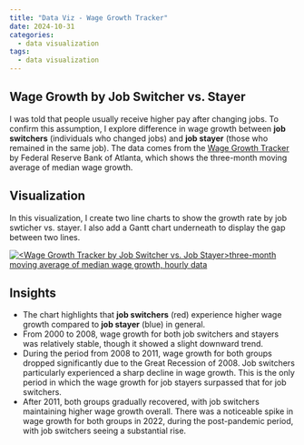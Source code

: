 ```yaml
---
title: "Data Viz - Wage Growth Tracker"
date: 2024-10-31
categories:
  - data visualization
tags:
  - data visualization
---
```


## Wage Growth by Job Switcher vs. Stayer
I was told that people usually receive higher pay after changing jobs. To confirm this assumption, I explore difference in wage growth between **job switchers** (individuals who changed jobs) and **job stayer** (those who remained in the same job). The data comes from the [Wage Growth Tracker][Dataset] by Federal Reserve Bank of Atlanta, which shows the three-month moving average of median wage growth.

## Visualization
In this visualization, I create two line charts to show the growth rate by job swticher vs. stayer. I also add a Gantt chart underneath to display the gap between two lines.

<div class='tableauPlaceholder' id='viz1730375265924' style='position: relative'>
    <noscript>
        <a href='#'>
            <img alt='&lt;Wage Growth Tracker by Job Switcher vs. Job Stayer&gt;three-month moving average of median wage growth, hourly data ' src='https:&#47;&#47;public.tableau.com&#47;static&#47;images&#47;Wa&#47;WageGrowth_17303750376560&#47;Dashboard&#47;1_rss.png' style='border: none' />
        </a>
    </noscript>
        <object class='tableauViz'  style='display:none;'>
            <param name='host_url' value='https%3A%2F%2Fpublic.tableau.com%2F' /> <param name='embed_code_version' value='3' /> 
            <param name='site_root' value='' />
            <param name='name' value='WageGrowth_17303750376560&#47;Dashboard' />
            <param name='tabs' value='no' />
            <param name='toolbar' value='yes' />
            <param name='static_image' value='https:&#47;&#47;public.tableau.com&#47;static&#47;images&#47;Wa&#47;WageGrowth_17303750376560&#47;Dashboard&#47;1.png' />
            <param name='animate_transition' value='yes' />
            <param name='display_static_image' value='yes' />
            <param name='display_spinner' value='yes' />
            <param name='display_overlay' value='yes' />
            <param name='display_count' value='yes' />
            <param name='language' value='en-US' />
            <param name='filter' value='publish=yes' />
        </object>
</div>                
<script type='text/javascript'>
    var divElement = document.getElementById('viz1730375265924');                    
    var vizElement = divElement.getElementsByTagName('object')[0];                    
    if ( divElement.offsetWidth > 800 ) { 
        vizElement.style.width='1000px';vizElement.style.height='827px';
    } 
    else if ( divElement.offsetWidth > 500 ) { 
        vizElement.style.width='1000px';vizElement.style.height='827px';
    } else { 
        vizElement.style.width='100%';vizElement.style.height='727px';
    }                     
    var scriptElement = document.createElement('script');                    scriptElement.src = 'https://public.tableau.com/javascripts/api/viz_v1.js';                    
    vizElement.parentNode.insertBefore(scriptElement, vizElement);                
</script>

## Insights
- The chart highlights that **job switchers** (red) experience higher wage growth compared to **job stayer** (blue) in general.
- From 2000 to 2008, wage growth for both job switchers and stayers was relatively stable, though it showed a slight downward trend.
- During the period from 2008 to 2011, wage growth for both groups dropped significantly due to the Great Recession of 2008. Job switchers particularly experienced a sharp decline in wage growth. This is the only period in which the wage growth for job stayers surpassed that for job switchers.
- After 2011, both groups gradually recovered, with job switchers maintaining higher wage growth overall. There was a noticeable spike in wage growth for both groups in 2022, during the post-pandemic period, with job switchers seeing a substantial rise.


[Dataset]: https://www.atlantafed.org/chcs/wage-growth-tracker
